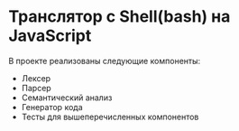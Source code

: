# Транслятор с Shell(bash) на JavaScript
В проекте реализованы следующие компоненты:
- Лексер
- Парсер
- Семантический анализ
- Генератор кода
- Тесты для вышеперечисленных компонентов
